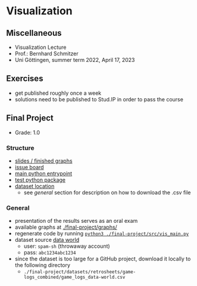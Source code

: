 # Visualization

## Miscellaneous
- Visualization Lecture
- Prof.: Bernhard Schmitzer
- Uni Göttingen, summer term 2022, April 17, 2023

## Exercises
- get published roughly once a week
- solutions need to be published to Stud.IP in order to pass the course

## Final Project
- Grade: 1.0 

### Structure
- [slides / finished graphs](./final-project/slides/pdf/ss23_visualization_mlb_manual.pdf)
- [issue board](https://github.com/users/derMacon/projects/4)
- [main python entrypoint](./final-project/src/vis_main.py)
- [test python package](./final-project/test/)
- [dataset location](./final-project/datasets/retrosheets/game-logs_combined/game_logs_data-world.csv)
   - see *general* section for description on how to download the .csv file

### General
- presentation of the results serves as an oral exam
- available graphs at [./final-project/graphs/](./final-project/graphs/)
- regenerate code by running [`python3 ./final-project/src/vis_main.py`](./final-project/src/vis_main.py)
- dataset source [data world](https://data.world/dataquest/mlb-game-logs)
  - user: `spam-sh` (throwaway account)
  - pass: `abc1234abc1234`
- since the dataset is too large for a GitHub project, download it locally to the following directory
  - `./final-project/datasets/retrosheets/game-logs_combined/game_logs_data-world.csv`
